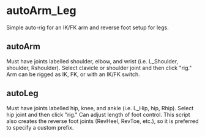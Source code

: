 # autoArm_Leg
Simple auto-rig for an IK/FK arm and reverse foot setup for legs.

## autoArm
Must have joints labelled shoulder, elbow, and wrist (i.e. L_Shoulder, shoulder, Rshoulder).
Select clavicle or shoulder joint and then click "rig."
Arm can be rigged as IK, FK, or with an IK/FK switch.

## autoLeg
Must have joints labelled hip, knee, and ankle (i.e. L_Hip, hip, Rhip).
Select hip joint and then click "rig."
Can adjust length of foot control.
This script also creates the reverse foot joints (RevHeel, RevToe, etc.), so it is preferred to specify a custom prefix.
